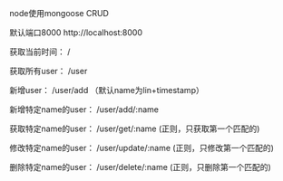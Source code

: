 node使用mongoose CRUD

默认端口8000
http://localhost:8000

获取当前时间： /

获取所有user： /user

新增user： /user/add （默认name为lin+timestamp）

新增特定name的user： /user/add/:name

获取特定name的user： /user/get/:name  (正则，只获取第一个匹配的)

修改特定name的user： /user/update/:name (正则，只修改第一个匹配的)

删除特定name的user： /user/delete/:name (正则，只删除第一个匹配的)

  
